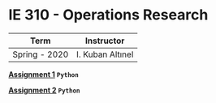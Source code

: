 # IE 310 - Operations Research

Term | Instructor
-----| ----------
Spring - 2020 | I. Kuban Altınel



**[Assignment 1](https://github.com/bekir96/BOUN_PROJECTS/tree/master/IE310/Assignment1) `Python`**

**[Assignment 2](https://github.com/bekir96/BOUN_PROJECTS/tree/master/IE310/Assignment%202) `Python`**


